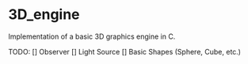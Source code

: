 # 3D_engine

Implementation of a basic 3D graphics engine in C. 

TODO:
  [] Observer
  [] Light Source
  [] Basic Shapes (Sphere, Cube, etc.)
